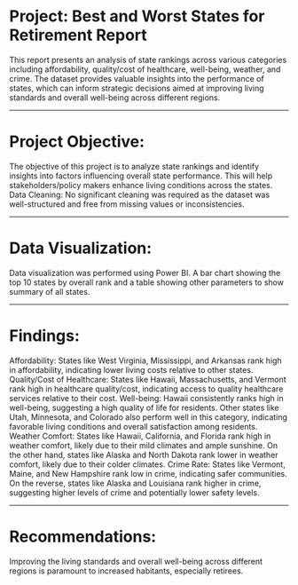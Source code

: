# Project: Best and Worst States for Retirement Report
This report presents an analysis of state rankings across various categories including affordability, quality/cost of healthcare, well-being, weather, and crime. The dataset provides valuable insights into the performance of states, which can inform strategic decisions aimed at improving living standards and overall well-being across different regions.

-------------

# Project Objective:
The objective of this project is to analyze state rankings and identify insights into factors influencing overall state performance. This will help stakeholders/policy makers enhance living conditions across the states.
Data Cleaning:
No significant cleaning was required as the dataset was well-structured and free from missing values or inconsistencies.

--------------

# Data Visualization:
Data visualization was performed using Power BI. A bar chart showing the top 10 states by overall rank and a table showing other parameters to show summary of all states.

-----------------

# Findings:
Affordability: States like West Virginia, Mississippi, and Arkansas rank high in affordability, indicating lower living costs relative to other states. 
Quality/Cost of Healthcare: States like Hawaii, Massachusetts, and Vermont rank high in healthcare quality/cost, indicating access to quality healthcare services relative to their cost.
Well-being: Hawaii consistently ranks high in well-being, suggesting a high quality of life for residents. Other states like Utah, Minnesota, and Colorado also perform well in this category, indicating favorable living conditions and overall satisfaction among residents.
Weather Comfort: States like Hawaii, California, and Florida rank high in weather comfort, likely due to their mild climates and ample sunshine. On the other hand, states like Alaska and North Dakota rank lower in weather comfort, likely due to their colder climates.
Crime Rate: States like Vermont, Maine, and New Hampshire rank low in crime, indicating safer communities. On the reverse, states like Alaska and Louisiana rank higher in crime, suggesting higher levels of crime and potentially lower safety levels.

------------

# Recommendations:
Improving the living standards and overall well-being across different regions is paramount to increased habitants, especially retirees.
